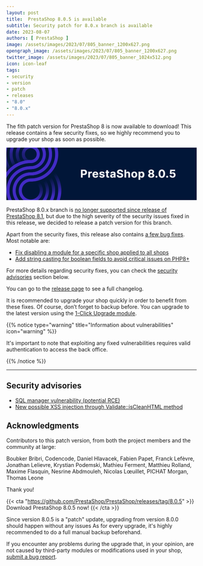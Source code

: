 ```yaml
---
layout: post
title:  PrestaShop 8.0.5 is available
subtitle: Security patch for 8.0.x branch is available
date: 2023-08-07
authors: [ PrestaShop ]
image: /assets/images/2023/07/805_banner_1200x627.png
opengraph_image: /assets/images/2023/07/805_banner_1200x627.png
twitter_image: /assets/images/2023/07/805_banner_1024x512.png
icon: icon-leaf
tags:
- security
- version
- patch
- releases
- "8.0"
- "8.0.x"
---
```


The fith patch version for PrestaShop 8 is now available to download! This release contains a few security fixes, so we highly recommend you to upgrade your shop as soon as possible.

![8.0.5 is available!](/assets/images/2023/07/805_banner_1534x424.png)

PrestaShop 8.0.x branch is [no longer supported since release of PrestaShop 8.1](https://www.prestashop-project.org/project-organization/release-cycle/), but due to the high severity of the security issues fixed in this release, we decided to release a patch version for this branch.

Apart from the security fixes, this release also contains [a few bug fixes](https://github.com/PrestaShop/PrestaShop/pulls?q=is%3Apr+is%3Amerged+milestone%3A8.0.5+label%3A%22Bug+fix%22+-label%3A%22E2E+Tests%22). Most notable are:
- [Fix disabling a module for a specific shop applied to all shops](https://github.com/PrestaShop/PrestaShop/pull/31379)
- [Add string casting for boolean fields to avoid critical issues on PHP8+](https://github.com/PrestaShop/PrestaShop/pull/33048)

For more details regarding security fixes, you can check the [security advisories](#security-advisories) section below.

You can go to the [release page](https://github.com/PrestaShop/PrestaShop/releases/tag/8.0.5) to see a full changelog.

It is recommended to upgrade your shop quickly in order to benefit from these fixes. Of course, don’t forget to backup before. You can upgrade to the latest version using the [1-Click Upgrade module](https://github.com/PrestaShop/autoupgrade/releases/).

{{% notice type="warning" title="Information about vulnerabilities" icon="warning" %}}
<p>It's important to note that exploiting any fixed vulnerabilities requires valid authentication to access the back office.</p>
{{% /notice %}}

---

## Security advisories

- [SQL manager vulnerability (potential RCE)](https://github.com/PrestaShop/PrestaShop/security/advisories/GHSA-gf46-prm4-56pc)
- [New possible XSS injection through Validate::isCleanHTML method](https://github.com/PrestaShop/PrestaShop/security/advisories/GHSA-xw2r-f8xv-c8xp)

## Acknowledgments

Contributors to this patch version, from both the project members and the community at large:

Boubker Bribri, Codencode, Daniel Hlavacek, Fabien Papet, Franck Lefèvre, Jonathan Lelievre, Krystian Podemski, Mathieu Ferment, Matthieu Rolland, Maxime Flasquin, Nesrine Abdmouleh, Nicolas Lœuillet, PICHAT Morgan, Thomas Leone

Thank you!

{{< cta "https://github.com/PrestaShop/PrestaShop/releases/tag/8.0.5" >}}
Download PrestaShop 8.0.5 now!
{{< /cta >}}

Since version 8.0.5 is a "patch" update, upgrading from version 8.0.0 should happen without any issues As for every upgrade, it's highly recommended to do a full manual backup beforehand.

If you encounter any problems during the upgrade that, in your opinion, are not caused by third-party modules or modifications used in your shop, [submit a bug report](https://www.prestashop-project.org/get-involved/report-issues/).
